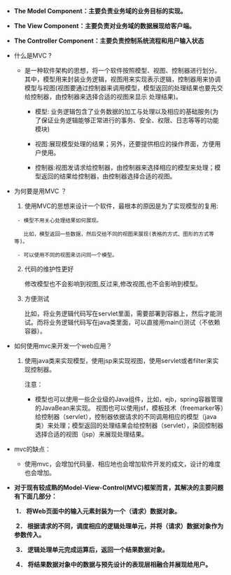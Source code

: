 - **The Model Component：主要负责业务域的业务目标的实现。**

- **The View Component：主要负责对业务域的数据展现给客户端。**

- **The Controller Component：主要负责控制系统流程和用户输入状态**

- 什么是MVC ? 

  - 是一种软件架构的思想，将一个软件按照模型、视图、控制器进行划分。其中，模型用来封装业务逻辑，视图用来实现表示逻辑，控制器用来协调模型与视图(视图要通过控制器来调用模型，模型返回的处理结果也要先交给控制器，由控制器来选择合适的视图来显示 处理结果)。
    - 模型: 业务逻辑包含了业务数据的加工与处理以及相应的基础服务(为了保证业务逻辑能够正常进行的事务、安全、权限、日志等等的功能模块)
      
    -  视图:展现模型处理的结果；另外，还要提供相应的操作界面，方便用户使用。
    - 控制器:视图发请求给控制器，由控制器来选择相应的模型来处理；模型返回的结果给控制器，由控制器选择合适的视图。

- 为何要是用MVC ？ 

    1.  使用MVC的思想来设计一个软件，最根本的原因是为了实现模型的复用:

       - 模型不用关心处理结果如何展现。

         比如，模型返回一些数据，然后交给不同的视图来展现(表格的方式、图形的方式等等)。

       - 可以使用不同的视图来访问同一个模型。

    2. 代码的维护性更好

       修改模型也不会影响到视图,反过来,修改视图,也不会影响到模型。

    3. 方便测试

        比如，将业务逻辑代码写在servlet里面，需要部署到容器上，然后才能测试。而将业务逻辑代码写在java类里面，可以直接用main()测试（不依赖容器）。

- 如何使用mvc来开发一个web应用？

    1. 使用java类来实现模型，使用jsp来实现视图，使用servlet或者filter来实现控制器。

       注意：

       - 模型也可以使用一些企业级的Java组件，比如，ejb，spring容器管理的JavaBean来实现。
                 视图也可以使用jsf，模板技术（freemarker等）给控制器（servlet），控制器依据请求的不同调用相应的模型（java类）来处理；模型返回的处理结果会给控制器（servlet），染回控制器选择合适的视图（jsp）来展现处理结果。

- mvc的缺点：

    - 使用mvc，会增加代码量、相应地也会增加软件开发的成文，设计的难度也会增加。

- **对于现有较成熟的Model-View-Control(MVC)框架而言，其解决的主要问题有下面几部分：**

  ​	**1． 将Web页面中的输入元素封装为一个（请求）数据对象。**

  ​	**2． 根据请求的不同，调度相应的逻辑处理单元，并将（请求）数据对象作为参数传入。**

  ​	**3． 逻辑处理单元完成运算后，返回一个结果数据对象。**

  ​	**4． 将结果数据对象中的数据与预先设计的表现层相融合并展现给用户。**